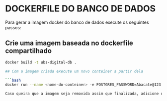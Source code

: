 # DOCKERFILE DO BANCO DE DADOS
Para gerar a imagem docker do banco de dados execute os seguintes passos:

## Crie uma imagem baseada no dockerfile compartilhado

```bash
docker build -t ubs-digital-db .

## Com a imagem criada execute um novo conteiner a partir dela

```bash
docker run --name <nome-do-conteiner> -e POSTGRES_PASSWORD=Abacate@123 -p 5432:5432 ubs-digital-db

Caso queira que a imagem seja removida assim que finalizada, adicione o paramentro --rm na linha de comando acima
